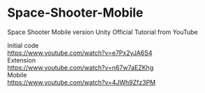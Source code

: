 # Space-Shooter-Mobile
Space Shooter Mobile version Unity Official Tutorial from YouTube

Initial code  
https://www.youtube.com/watch?v=e7Px2yJA6S4  
Extension  
https://www.youtube.com/watch?v=n67w7aEZKhg  
Mobile  
https://www.youtube.com/watch?v=4JWh9Zfz3PM  
